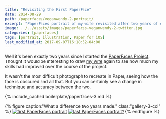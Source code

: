 ```yaml
---
title: "Revisiting the First PaperFace"
date: 2014-08-29
path: /paperfaces/veganwendy-2-portrait/
excerpt: "PaperFaces portrait of my wife revisited after two years of drawing with Paper."
image: ../../assets/images/paperfaces-veganwendy-2-twitter.jpg
categories: [paperfaces]
tags: [portrait, illustration, Paper for iOS]
last_modified_at: 2017-09-07T16:18:52-04:00
---
```


Well it's been exactly two years since I started the [PaperFaces Project](/paperfaces/). Thought it would be interesting to draw [my wife](https://twitter.com/veganwendy) again to see how much my skills had improved over the course of the project.

It wasn't the most difficult photograph to recreate in Paper, seeing how the face is obscured and all that. But you can certainly see a change in technique and accuracy between the two.

{% include_cached boilerplate/paperfaces-3.md %}

{% figure caption:"What a difference two years made." class:"gallery-3-col" %}
[![first PaperFaces portrait](../../assets/images/paperfaces-veganwendy-twitter-600.jpg)](../../assets/images/paperfaces-veganwendy-twitter.jpg) [![last PaperFaces portrait?](../../assets/images/paperfaces-veganwendy-2-twitter-600.jpg)](../../assets/images/paperfaces-veganwendy-2-twitter.jpg)
{% endfigure %}
